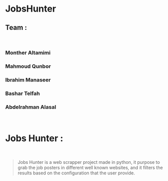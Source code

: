 # JobsHunter

## Team : 

<br>

### Monther Altamimi <br>

### Mahmoud Qunbor <br>

### Ibrahim Manaseer <br>

### Bashar Telfah <br>

### Abdelrahman Alasal <br>

<br>

# Jobs Hunter :

<br>

> Jobs Hunter is a web scrapper project made in python, it purpose to grab the job posters in different well known websites, and it filters the results based on the configuration that the user provide.






